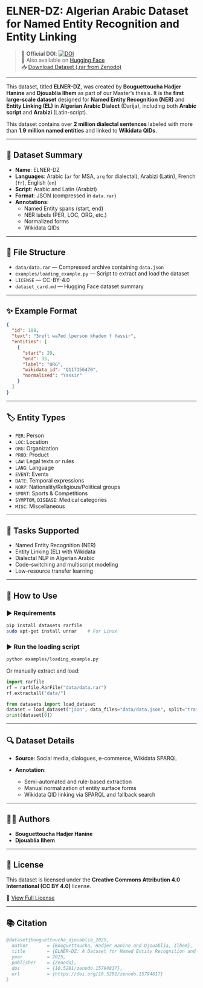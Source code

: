 # ELNER-DZ: Algerian Arabic Dataset for Named Entity Recognition and Entity Linking

> 📌 **Official DOI**: [![DOI](https://zenodo.org/badge/DOI/10.5281/zenodo.15798592.svg)](https://doi.org/10.5281/zenodo.15798592)  
> 🤗 Also available on [Hugging Face](https://huggingface.co/datasets/HadjerHaninebgt7878/ELNER-DZ)  
> 📥 [Download Dataset (.rar from Zenodo)](https://zenodo.org/record/15798592/files/data.rar)

---

This dataset, titled **ELNER-DZ**, was created by **Bouguettoucha Hadjer Hanine** and **Djouablia Ilhem** as part of our Master’s thesis. It is the **first large-scale dataset** designed for **Named Entity Recognition (NER)** and **Entity Linking (EL)** in **Algerian Arabic Dialect** (Darija), including both **Arabic script** and **Arabizi** (Latin-script).

This dataset contains over **2 million dialectal sentences** labeled with more than **1.9 million named entities** and linked to **Wikidata QIDs**.

---

## 🧾 Dataset Summary

- **Name**: ELNER-DZ  
- **Languages**: Arabic (`ar` for MSA, `arq` for dialectal), Arabizi (Latin), French (`fr`), English (`en`)  
- **Script**: Arabic and Latin (Arabizi)  
- **Format**: JSON (compressed in `data.rar`)  
- **Annotations**:
  - Named Entity spans (start, end)
  - NER labels (PER, LOC, ORG, etc.)
  - Normalized forms
  - Wikidata QIDs

---

## 📁 File Structure

- `data/data.rar` — Compressed archive containing `data.json`
- `examples/loading_example.py` — Script to extract and load the dataset
- `LICENSE` — CC-BY-4.0
- `dataset_card.md` — Hugging Face dataset summary

---

## ✨ Example Format

```json
{
  "id": 188,
  "text": "3reft wa7ed lperson khadem f Yassir",
  "entities": [
    {
      "start": 29,
      "end": 35,
      "label": "ORG",
      "wikidata_id": "Q117156470",
      "normalized": "Yassir"
    }
  ]
}
````

---

## 🏷️ Entity Types

* `PER`: Person
* `LOC`: Location
* `ORG`: Organization
* `PROD`: Product
* `LAW`: Legal texts or rules
* `LANG`: Language
* `EVENT`: Events
* `DATE`: Temporal expressions
* `NORP`: Nationality/Religious/Political groups
* `SPORT`: Sports & Competitions
* `SYMPTOM`, `DISEASE`: Medical categories
* `MISC`: Miscellaneous

---

## 🧪 Tasks Supported

* Named Entity Recognition (NER)
* Entity Linking (EL) with Wikidata
* Dialectal NLP in Algerian Arabic
* Code-switching and multiscript modeling
* Low-resource transfer learning

---

## 🧰 How to Use

### ▶️ Requirements

```bash
pip install datasets rarfile
sudo apt-get install unrar    # For Linux
```

### ▶️ Run the loading script

```bash
python examples/loading_example.py
```

Or manually extract and load:

```python
import rarfile
rf = rarfile.RarFile("data/data.rar")
rf.extractall("data/")

from datasets import load_dataset
dataset = load_dataset("json", data_files="data/data.json", split="train")
print(dataset[0])
```

---

## 🔍 Dataset Details

* **Source**: Social media, dialogues, e-commerce, Wikidata SPARQL
* **Annotation**:

  * Semi-automated and rule-based extraction
  * Manual normalization of entity surface forms
  * Wikidata QID linking via SPARQL and fallback search

---

## 👩‍💻 Authors

* **Bouguettoucha Hadjer Hanine**
* **Djouablia Ilhem**


---

## 📄 License

This dataset is licensed under the **Creative Commons Attribution 4.0 International (CC BY 4.0)** license.

🔗 [View Full License](https://creativecommons.org/licenses/by/4.0/)

---

## 📚 Citation

```bibtex
@dataset{bouguettoucha_djouablia_2025,
  author       = {Bouguettoucha, Hadjer Hanine and Djouablia, Ilhem},
  title        = {ELNER-DZ: A Dataset for Named Entity Recognition and Linking in Algerian Arabic},
  year         = 2025,
  publisher    = {Zenodo},
  doi          = {10.5281/zenodo.15794817},
  url          = {https://doi.org/10.5281/zenodo.15794817}
}
```

